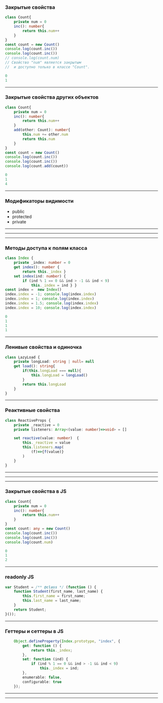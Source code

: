 ### Закрытые свойства

```typescript
class Count{
    private num = 0
    inc(): number{
        return this.num++
    }
}
const count = new Count()
console.log(count.inc())
console.log(count.inc())
// console.log(count.num) 
// Свойство "num" является закрытым 
//  и доступно только в классе "Count".
```
```typescript
0
1
```

---

### Закрытые свойства других объектов

```typescript
class Count{
    private num = 0
    inc(): number{
        return this.num++
    }
    add(other: Count): number{
        this.num += other.num
        return this.num
    }
}
const count = new Count()
console.log(count.inc())
console.log(count.inc())
console.log(count.add(count))
```
```typescript
0
1
4
```

---

### Модификаторы видимости

- public
- protected
- private


---

<div class='quiz' data-quiz='{ 
    "question": "Какой модификатор доступа не используется в TS?",    
    "answers": [
        { "isRight":true, "text":"internal"},
        { "isRight":false, "text":"private"},
        { "isRight":false, "text":"public"},
        { "isRight":false, "text":"protected"}
    ]
}'></div>

---

<div class='quiz' data-quiz='{ 
    "question": "К чему может применятся модификатор private?",    
    "answers": [
        { "isRight":true, "text":"к полю"},
        { "isRight":true, "text":"к методу"},
        { "isRight":false, "text":"к локальной переменной метода"},
        { "isRight":false, "text":"к параметру метода"}
    ]
}'></div>

----

### Методы доступа к полям класса

```typescript
class Index {
    private _index: number = 0
    get index(): number {
        return this._index }
    set index(ind: number) {
        if (ind % 1 == 0 && ind > -1 && ind < 9)
            this._index = ind } }
const index =  new Index()
index.index = -1; console.log(index.index)
index.index = 1; console.log(index.index)
index.index = 1.5; console.log(index.index)
index.index = 10; console.log(index.index)
```
```typescript
0
1
1
1
```

---

### Ленивые свойства и одиночка

```typescript
class LazyLoad {
    private longLoad: string | null= null
    get load(): string{
        if(this.longLoad === null){
            this.longLoad = longLoad()
        }
        return this.longLoad
    }
}
```

---

### Реактивные свойства

```typescript
class ReactiveProps {
    private _reactive = 0
    private listeners: Array<(value: number)=>void> = []

    set reactive(value: number)  {
        this._reactive = value
        this.listeners.map(
            (f)=>{f(value)}
        )
    }   
}
```

---

<div class='quiz' data-quiz='{ 
    "question": "Какие методы доступа записаны правильно?",    
    "answers": [
        { "isRight":true, "text":"<code>get index(): number {return this._index }</code>"},
        { "isRight":false, "text":"<code>get index(ind: number): number {this._index = ind}</code>"},
        { "isRight":false, "text":"<code>get index(ind: number): void {this._index = ind}</code>"},
        { "isRight":false, "text":"<code>get index(): void {return this._index}</code>"}
    ]
}'></div>

---

<div class='quiz' data-quiz='{ 
    "question": "Какие методы доступа записаны правильно?",    
    "answers": [
        { "isRight":false, "text":"<code>set index(): number {return this._index }</code>"},
        { "isRight":false, "text":"<code>set index(ind: number): number {this._index = ind}</code>"},
        { "isRight":true, "text":"<code>set index(ind: number): void {this._index = ind}</code>"},
        { "isRight":false, "text":"<code>set index(): void {return this._index}</code>"}
    ]
}'></div>


----

### Закрытые свойства в JS

```typescript
class Count{
    private num = 0
    inc(): number{
        return this.num++
    }
}
const count: any = new Count()
console.log(count.inc())
console.log(count.inc())
console.log(count.num)
```
```typescript
0
1
2
```

---

### readonly JS

```typescript
var Student = /** @class */ (function () {
    function Student(first_name, last_name) {
        this.first_name = first_name;
        this.last_name = last_name;
    }
    return Student;
}());
```

---

### Геттеры и сеттеры в JS

```typescript
    Object.defineProperty(Index.prototype, "index", {
        get: function () {
            return this._index;
        },
        set: function (ind) {
            if (ind % 1 == 0 && ind > -1 && ind < 9)
                this._index = ind;
        },
        enumerable: false,
        configurable: true
    });
```

---

<div class='quiz' data-quiz='{ 
    "question": "Что из перечисленных возможностей TS работает в JS?",    
    "answers": [
        { "isRight":true, "text":"геттер"},
        { "isRight":true, "text":"сеттер"},
        { "isRight":false, "text":"модификатор <code>public</code>"},
        { "isRight":false, "text":"модификатор <code>readonly</code>"}
    ]
}'></div>

---

<div class='quiz' data-quiz='{ 
    "question": "Какой тип используется, чтобы отключить контроль типов TS?",    
    "answers": [
        { "isRight":true, "text":"<code>any</code>"},
        { "isRight":false, "text":"<code>void</code>"},
        { "isRight":false, "text":"<code>null</code>"},
        { "isRight":false, "text":"<code>undefined</code>"}
    ]
}'></div>